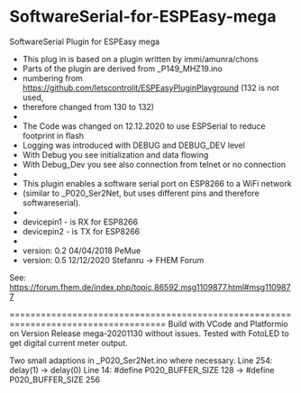 # SoftwareSerial-for-ESPEasy-mega
SoftwareSerial Plugin for ESPEasy mega

 * This plug in is based on a plugin written by immi/amunra/chons
 * Parts of the plugin are derived from _P149_MHZ19.ino
 * numbering from https://github.com/letscontrolit/ESPEasyPluginPlayground (132 is not used,
 * therefore changed from 130 to 132)
 *
 * The Code was changed on 12.12.2020 to use ESPSerial to reduce footprint in flash
 * Logging was introduced with DEBUG and DEBUG_DEV level
 * With Debug you see initialization and data flowing
 * With Debug_Dev you see also connection from telnet or no connection
 * 
 * This plugin enables a software serial port on ESP8266 to a WiFi network 
 * (similar to _P020_Ser2Net, but uses different pins and therefore softwareserial).
 *
 * devicepin1 - is RX for ESP8266
 * devicepin2 - is TX for ESP8266
 *
 * version: 0.2 04/04/2018 PeMue
 * version: 0.5 12/12/2020 Stefanru -> FHEM Forum
 
 See: https://forum.fhem.de/index.php/topic,86592.msg1109877.html#msg1109877
 

====================================================================================
 Build with VCode and Platformio on Version Release mega-20201130 without issues.
 Tested with FotoLED to get digital current meter output.
 
 Two small adaptions in _P020_Ser2Net.ino where necessary.
 Line 254: delay(1) -> delay(0)
 Line 14: #define P020_BUFFER_SIZE 128 -> #define P020_BUFFER_SIZE 256

